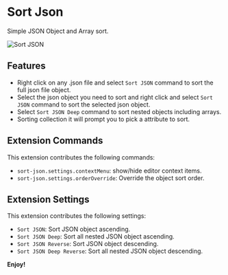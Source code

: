 # Sort Json

Simple JSON Object and Array sort.

![Sort JSON](./images/demo.gif)

## Features

- Right click on any .json file and select `Sort JSON` command to sort the full json file object.
- Select the json object you need to sort and right click and select `Sort JSON` command to sort the selected json object.
- Select `Sort JSON Deep` command to sort nested objects including arrays.
- Sorting collection it will prompt you to pick a attribute to sort.

## Extension Commands

This extension contributes the following commands:

- `sort-json.settings.contextMenu`: show/hide editor context items.
- `sort-json.settings.orderOverride`: Override the object sort order.

## Extension Settings

This extension contributes the following settings:

- `Sort JSON`: Sort JSON object ascending.
- `Sort JSON Deep`: Sort all nested JSON object ascending.
- `Sort JSON Reverse`: Sort JSON object descending.
- `Sort JSON Deep Reverse`: Sort all nested JSON object descending.

**Enjoy!**
